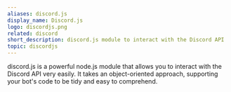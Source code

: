 ```yaml
---	
aliases: discord.js	
display_name: Discord.js	
logo: discordjs.png	
related: discord	
short_description: discord.js module to interact with the Discord API	
topic: discordjs	
---	
```

discord.js is a powerful node.js module that allows you to interact with the Discord API very easily. It takes an object-oriented approach, supporting your bot's code to be tidy and easy to comprehend.
